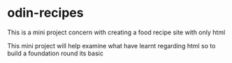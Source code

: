 # odin-recipes

This is a mini project concern with creating a food recipe site with only html

This mini project will help examine what have learnt regarding html so to build a foundation round its basic